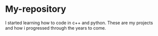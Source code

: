 # My-repository
I started learning how to code in c++ and python. These are my projects and how i progressed through the years to come.

